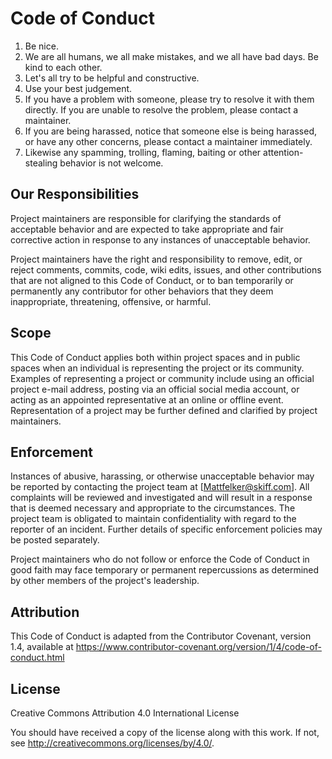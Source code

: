 <!-- CODEOFCONDUCT.MD -->

# Code of Conduct

1. Be nice.
2. We are all humans, we all make mistakes, and we all have bad days. Be kind to each other.
3. Let's all try to be helpful and constructive.
4. Use your best judgement.
5. If you have a problem with someone, please try to resolve it with them directly. If you are unable to resolve the problem, please contact a maintainer.
6. If you are being harassed, notice that someone else is being harassed, or have any other concerns, please contact a maintainer immediately.
7. Likewise any spamming, trolling, flaming, baiting or other attention-stealing behavior is not welcome.

## Our Responsibilities

Project maintainers are responsible for clarifying the standards of acceptable behavior and are expected to take appropriate and fair corrective action in response to any instances of unacceptable behavior.

Project maintainers have the right and responsibility to remove, edit, or reject comments, commits, code, wiki edits, issues, and other contributions that are not aligned to this Code of Conduct, or to ban temporarily or permanently any contributor for other behaviors that they deem inappropriate, threatening, offensive, or harmful.

## Scope

This Code of Conduct applies both within project spaces and in public spaces when an individual is representing the project or its community. Examples of representing a project or community include using an official project e-mail address, posting via an official social media account, or acting as an appointed representative at an online or offline event. Representation of a project may be further defined and clarified by project maintainers.

## Enforcement

Instances of abusive, harassing, or otherwise unacceptable behavior may be reported by contacting the project team at [Mattfelker@skiff.com]. All complaints will be reviewed and investigated and will result in a response that is deemed necessary and appropriate to the circumstances. The project team is obligated to maintain confidentiality with regard to the reporter of an incident. Further details of specific enforcement policies may be posted separately.

Project maintainers who do not follow or enforce the Code of Conduct in good faith may face temporary or permanent repercussions as determined by other members of the project's leadership.

## Attribution

This Code of Conduct is adapted from the Contributor Covenant, version 1.4, available at https://www.contributor-covenant.org/version/1/4/code-of-conduct.html

## License

Creative Commons Attribution 4.0 International License

You should have received a copy of the license along with this work. If not, see http://creativecommons.org/licenses/by/4.0/.



